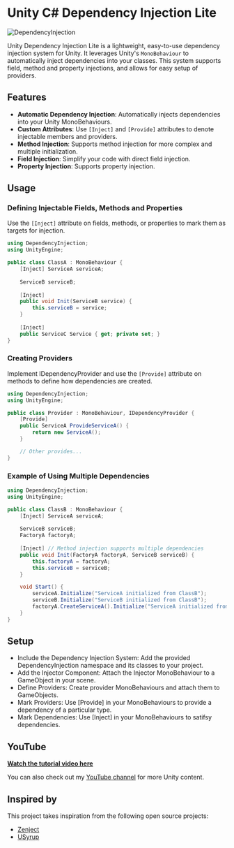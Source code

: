 # Unity C# Dependency Injection Lite

![DependencyInjection](https://github.com/adammyhre/Unity-Dependency-Injection-Lite/assets/38876398/5a7c9183-8eb4-4346-b6e2-1d5b28ec7268)

Unity Dependency Injection Lite is a lightweight, easy-to-use dependency injection system for Unity. It leverages Unity's `MonoBehaviour` to automatically inject dependencies into your classes. This system supports field, method and property injections, and allows for easy setup of providers.

## Features

- **Automatic Dependency Injection**: Automatically injects dependencies into your Unity MonoBehaviours.
- **Custom Attributes**: Use `[Inject]` and `[Provide]` attributes to denote injectable members and providers.
- **Method Injection**: Supports method injection for more complex and multiple initialization.
- **Field Injection**: Simplify your code with direct field injection.
- **Property Injection**: Supports property injection.

## Usage

### Defining Injectable Fields, Methods and Properties

Use the `[Inject]` attribute on fields, methods, or properties to mark them as targets for injection.

```csharp
using DependencyInjection;
using UnityEngine;

public class ClassA : MonoBehaviour {
    [Inject] ServiceA serviceA;
    
    ServiceB serviceB;
    
    [Inject]
    public void Init(ServiceB service) {
        this.serviceB = service;
    }
    
    [Inject]
    public ServiceC Service { get; private set; }
}
```

### Creating Providers

Implement IDependencyProvider and use the `[Provide]` attribute on methods to define how dependencies are created.

```csharp
using DependencyInjection;
using UnityEngine;

public class Provider : MonoBehaviour, IDependencyProvider {
    [Provide]
    public ServiceA ProvideServiceA() {
        return new ServiceA();
    }

    // Other provides...
}
```

### Example of Using Multiple Dependencies

```csharp
using DependencyInjection;
using UnityEngine;

public class ClassB : MonoBehaviour {
    [Inject] ServiceA serviceA;
    
    ServiceB serviceB;
    FactoryA factoryA;
        
    [Inject] // Method injection supports multiple dependencies
    public void Init(FactoryA factoryA, ServiceB serviceB) {
        this.factoryA = factoryA;
        this.serviceB = serviceB;
    }

    void Start() {
        serviceA.Initialize("ServiceA initialized from ClassB");
        serviceB.Initialize("ServiceB initialized from ClassB");
        factoryA.CreateServiceA().Initialize("ServiceA initialized from FactoryA");
    }
}
```

## Setup

- Include the Dependency Injection System: Add the provided DependencyInjection namespace and its classes to your project.
- Add the Injector Component: Attach the Injector MonoBehaviour to a GameObject in your scene.
- Define Providers: Create provider MonoBehaviours and attach them to GameObjects.
- Mark Providers: Use [Provide] in your MonoBehaviours to provide a dependency of a particular type.
- Mark Dependencies: Use [Inject] in your MonoBehaviours to satifsy dependencies.

## YouTube

[**Watch the tutorial video here**](https://youtu.be/4_DTAnigmaQ)

You can also check out my [YouTube channel](https://www.youtube.com/@git-amend?sub_confirmation=1) for more Unity content.

## Inspired by

This project takes inspiration from the following open source projects:

- [Zenject](https://github.com/modesttree/Zenject)
- [USyrup](https://github.com/Jeffan207/usyrup)

